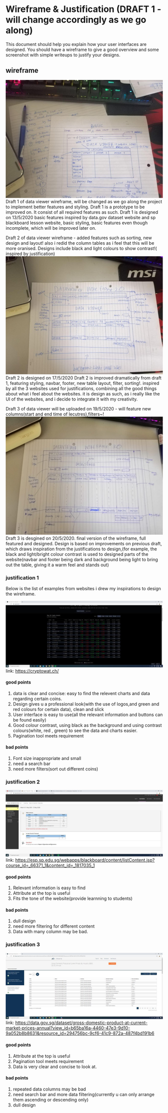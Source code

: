 # Wireframe & Justification (DRAFT 1 - will change accordingly as we go along)

This document should help you explain how your user interfaces are designed. You should have a wireframe to give a good overview and some screenshot with simple writeups to justify your designs. 


## wireframe

![wireframe_data_viewer](/worksheets/wireframes/wireframe_data_viewer.jpg)
Draft 1 of data viewer wireframe, will be changed as we go along the project to implement better features and styling.
Draft 1 is a prototype to be improved on. It consist of all required features as such.
Draft 1 is designed on 13/5/2020 
basic features inspired by data.gov dataset website and sp blackboard lesson website, basic styling, basic features even though incomplete, which will be improved later on.

Draft 2  of data viewer wireframe - added features such as sorting, new design and layout! also i redid the column tables as i feel that this will be more oranised. Designs include black and light colours to show contrast!( inspired by justification)
![wireframe_data_viewer_2](/worksheets/wireframes/wireframe_data_viewer_2.jpg)
Draft 2 is designed on 17/5/2020 
Draft 2 is improved dramatically from draft 1, featuring styling, navbar, footer, new table layout, filter, sorting!. inspired by all the 3 websites used for justifications, combining all the good things about what i feel about the websites. it is design as such, as i really like the UI of the websites, and i decide to integrate it with my creativity.

Draft 3 of data viewer will be uploaded on 19/5/2020 - will feature new columns(start and end time of lecutres),filters~!
![wireframe_data_viewer_3](/worksheets/wireframes/dataviewer_wireframe_3.0.jpeg)
Draft 3 is desgined on 20/5/2020.
final version of the wireframe, full featured and designed. Design is based on improvements on previous draft, which draws inspiration from the justifications to design,(for example, the black and light/bright colour contrast is used to designed parts of the website(navbar and footer being dark and background being light to bring out the table, giving it a warm feel and stands out)




### justification 1
Below is the list of examples from websites i drew my inspirations to design the wireframe.

![justification 1](/worksheets/wireframes/dataviewer_1.jpg)
link: https://cryptowat.ch/

#### good points
1) data is clear and concise: easy to find the relevent charts and data regarding certain coins.
2) Design gives u a professional look(with the use of logos,and green and red colours for certain data), clean and slick
3) User interface is easy to use(all the relevant information and buttons can be found easily)
4) Good colour contrast, using black as the background and using contrast colours(white, red , green) to see the data and charts easier.
5) Pagination tool meets requirement

#### bad points
1) Font size inappropriate and small
2) need a search bar
3) need more filters(sort out different coins)

### justification 2

![justification 2](/worksheets/wireframes/dataviewer_2.jpg)
link: https://esp.sp.edu.sg/webapps/blackboard/content/listContent.jsp?course_id=_66371_1&content_id=_1817035_1

#### good points
1) Relevant information is easy to find
2) Attribute at the top is useful 
3) Fits the tone of the website(provide learnning to students)

#### bad points
1) dull design
2) need more filtering for different content
3) Data with many column may be bad.

### justification 3
![justification 3](/worksheets/wireframes/dataviewer_3.jpg)
link: https://data.gov.sg/dataset/gross-domestic-product-at-current-market-prices-annual?view_id=b65ba16a-4460-47e3-9d10-9a052b8b8631&resource_id=294756bc-9cf6-41c9-872a-487f4bd191b6

#### good points
1) Attribute at the top is useful
2) Pagination tool meets requirement
3) Data is very clear and concise to look at.

#### bad points
1) repeated data columns may be bad
2) need search bar and more data filtering(currently u can only arrange them ascending or descending only)
3) dull design


